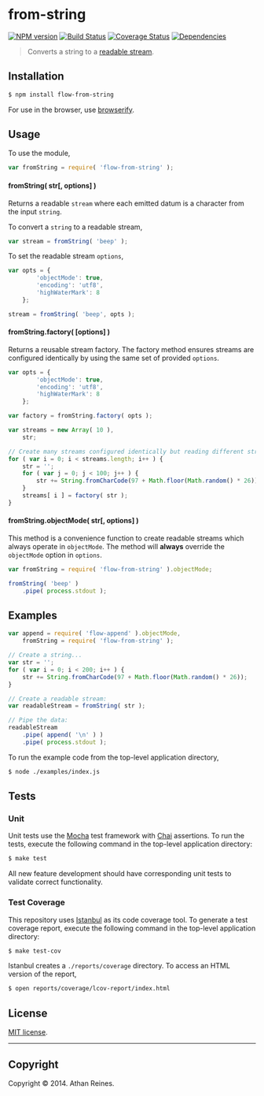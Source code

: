 from-string
===
[![NPM version][npm-image]][npm-url] [![Build Status][travis-image]][travis-url] [![Coverage Status][coveralls-image]][coveralls-url] [![Dependencies][dependencies-image]][dependencies-url]

> Converts a string to a [readable stream](http://nodejs.org/api/stream.html#stream_class_stream_readable).


## Installation

``` bash
$ npm install flow-from-string
```

For use in the browser, use [browserify](https://github.com/substack/node-browserify).


## Usage

To use the module,

``` javascript
var fromString = require( 'flow-from-string' );
```

#### fromString( str[, options] )

Returns a readable `stream` where each emitted datum is a character from the input `string`.

To convert a `string` to a readable stream,

``` javascript
var stream = fromString( 'beep' );
```

To set the readable stream `options`,

``` javascript
var opts = {
		'objectMode': true,
		'encoding': 'utf8',
		'highWaterMark': 8
	};

stream = fromString( 'beep', opts );
```


#### fromString.factory( [options] )

Returns a reusable stream factory. The factory method ensures streams are configured identically by using the same set of provided `options`.

``` javascript
var opts = {
		'objectMode': true,
		'encoding': 'utf8',
		'highWaterMark': 8
	};

var factory = fromString.factory( opts );

var streams = new Array( 10 ),
	str;

// Create many streams configured identically but reading different strings...
for ( var i = 0; i < streams.length; i++ ) {
	str = '';
	for ( var j = 0; j < 100; j++ ) {
		str += String.fromCharCode(97 + Math.floor(Math.random() * 26));
	}
	streams[ i ] = factory( str );
}
```


#### fromString.objectMode( str[, options] )

This method is a convenience function to create readable streams which always operate in `objectMode`. The method will __always__ override the `objectMode` option in `options`.

``` javascript
var fromString = require( 'flow-from-string' ).objectMode;

fromString( 'beep' )
	.pipe( process.stdout );
```


## Examples

``` javascript
var append = require( 'flow-append' ).objectMode,
	fromString = require( 'flow-from-string' );

// Create a string...
var str = '';
for ( var i = 0; i < 200; i++ ) {
	str += String.fromCharCode(97 + Math.floor(Math.random() * 26));
}

// Create a readable stream:
var readableStream = fromString( str );

// Pipe the data:
readableStream
	.pipe( append( '\n' ) )
	.pipe( process.stdout );
```

To run the example code from the top-level application directory,

``` bash
$ node ./examples/index.js
```


## Tests

### Unit

Unit tests use the [Mocha](http://visionmedia.github.io/mocha) test framework with [Chai](http://chaijs.com) assertions. To run the tests, execute the following command in the top-level application directory:

``` bash
$ make test
```

All new feature development should have corresponding unit tests to validate correct functionality.


### Test Coverage

This repository uses [Istanbul](https://github.com/gotwarlost/istanbul) as its code coverage tool. To generate a test coverage report, execute the following command in the top-level application directory:

``` bash
$ make test-cov
```

Istanbul creates a `./reports/coverage` directory. To access an HTML version of the report,

``` bash
$ open reports/coverage/lcov-report/index.html
```


## License

[MIT license](http://opensource.org/licenses/MIT). 


---
## Copyright

Copyright &copy; 2014. Athan Reines.


[npm-image]: http://img.shields.io/npm/v/flow-from-string.svg
[npm-url]: https://npmjs.org/package/flow-from-string

[travis-image]: http://img.shields.io/travis/flow-io/from-string-node/master.svg
[travis-url]: https://travis-ci.org/flow-io/from-string-node

[coveralls-image]: https://img.shields.io/coveralls/flow-io/from-string-node/master.svg
[coveralls-url]: https://coveralls.io/r/flow-io/from-string-node?branch=master

[dependencies-image]: http://img.shields.io/david/flow-io/from-string-node.svg
[dependencies-url]: https://david-dm.org/flow-io/from-string-node

[dev-dependencies-image]: http://img.shields.io/david/dev/flow-io/from-string-node.svg
[dev-dependencies-url]: https://david-dm.org/dev/flow-io/from-string-node

[github-issues-image]: http://img.shields.io/github/issues/flow-io/from-string-node.svg
[github-issues-url]: https://github.com/flow-io/from-string-node/issues